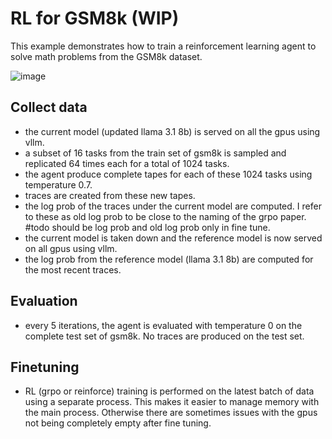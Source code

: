 # RL for GSM8k (WIP)

This example demonstrates how to train a reinforcement learning agent to solve math problems from the GSM8k dataset.

![image](https://github.com/user-attachments/assets/c715de7a-8d15-4504-9c7c-d8ad28726941)


## Collect data
* the current model (updated llama 3.1 8b) is served on all the gpus using vllm. 
* a subset of 16 tasks from the train set of gsm8k is sampled and replicated 64 times each for a total of 1024 tasks. 
* the agent produce complete tapes for each of these 1024 tasks using temperature 0.7. 
* traces are created from these new tapes. 
* the log prob of the traces under the current model are computed. I refer to these as old log prob to be close to the naming of the grpo paper. #todo should be log prob and old log prob only in fine tune. 
* the current model is taken down and the reference model is now served on all gpus using vllm. 
* the log prob from the reference model (llama 3.1 8b) are computed for the most recent traces. 

## Evaluation
* every 5 iterations, the agent is evaluated with temperature 0 on the complete test set of gsm8k. No traces are produced on the test set. 

## Finetuning
* RL (grpo or reinforce) training is performed on the latest batch of data using a separate process. This makes it easier to manage memory with the main process. Otherwise there are sometimes issues with the gpus not being completely empty after fine tuning. 